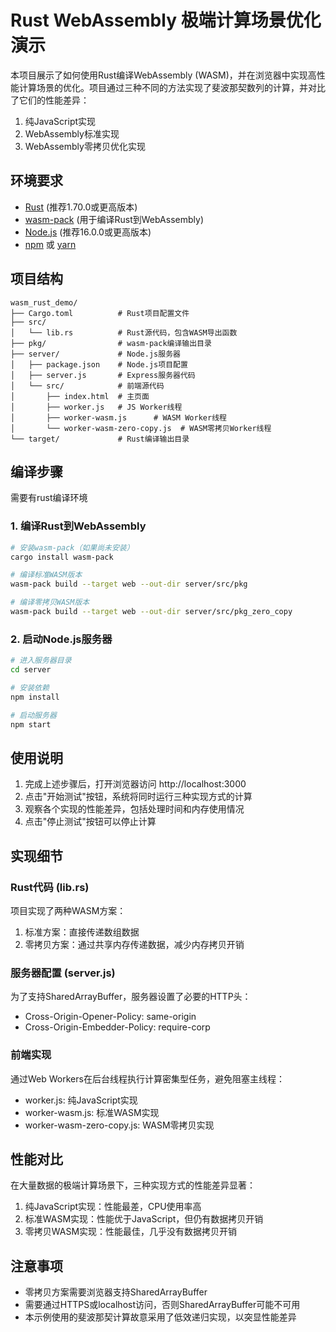 # Rust WebAssembly 极端计算场景优化演示

本项目展示了如何使用Rust编译WebAssembly (WASM)，并在浏览器中实现高性能计算场景的优化。项目通过三种不同的方法实现了斐波那契数列的计算，并对比了它们的性能差异：
1. 纯JavaScript实现
2. WebAssembly标准实现
3. WebAssembly零拷贝优化实现

## 环境要求

- [Rust](https://www.rust-lang.org/tools/install) (推荐1.70.0或更高版本)
- [wasm-pack](https://rustwasm.github.io/wasm-pack/installer/) (用于编译Rust到WebAssembly)
- [Node.js](https://nodejs.org/) (推荐16.0.0或更高版本)
- [npm](https://www.npmjs.com/) 或 [yarn](https://yarnpkg.com/)

## 项目结构

```
wasm_rust_demo/
├── Cargo.toml          # Rust项目配置文件
├── src/
│   └── lib.rs          # Rust源代码，包含WASM导出函数
├── pkg/                # wasm-pack编译输出目录
├── server/             # Node.js服务器
│   ├── package.json    # Node.js项目配置
│   ├── server.js       # Express服务器代码
│   └── src/            # 前端源代码
│       ├── index.html  # 主页面
│       ├── worker.js   # JS Worker线程
│       ├── worker-wasm.js      # WASM Worker线程
│       └── worker-wasm-zero-copy.js  # WASM零拷贝Worker线程
└── target/             # Rust编译输出目录
```

## 编译步骤

需要有rust编译环境

### 1. 编译Rust到WebAssembly

```bash
# 安装wasm-pack（如果尚未安装）
cargo install wasm-pack

# 编译标准WASM版本
wasm-pack build --target web --out-dir server/src/pkg

# 编译零拷贝WASM版本
wasm-pack build --target web --out-dir server/src/pkg_zero_copy
```

### 2. 启动Node.js服务器

```bash
# 进入服务器目录
cd server

# 安装依赖
npm install

# 启动服务器
npm start
```

## 使用说明

1. 完成上述步骤后，打开浏览器访问 http://localhost:3000
2. 点击"开始测试"按钮，系统将同时运行三种实现方式的计算
3. 观察各个实现的性能差异，包括处理时间和内存使用情况
4. 点击"停止测试"按钮可以停止计算

## 实现细节

### Rust代码 (lib.rs)

项目实现了两种WASM方案：
1. 标准方案：直接传递数组数据
2. 零拷贝方案：通过共享内存传递数据，减少内存拷贝开销

### 服务器配置 (server.js)

为了支持SharedArrayBuffer，服务器设置了必要的HTTP头：
- Cross-Origin-Opener-Policy: same-origin
- Cross-Origin-Embedder-Policy: require-corp

### 前端实现

通过Web Workers在后台线程执行计算密集型任务，避免阻塞主线程：
- worker.js: 纯JavaScript实现
- worker-wasm.js: 标准WASM实现
- worker-wasm-zero-copy.js: WASM零拷贝实现

## 性能对比

在大量数据的极端计算场景下，三种实现方式的性能差异显著：
1. 纯JavaScript实现：性能最差，CPU使用率高
2. 标准WASM实现：性能优于JavaScript，但仍有数据拷贝开销
3. 零拷贝WASM实现：性能最佳，几乎没有数据拷贝开销

## 注意事项

- 零拷贝方案需要浏览器支持SharedArrayBuffer
- 需要通过HTTPS或localhost访问，否则SharedArrayBuffer可能不可用
- 本示例使用的斐波那契计算故意采用了低效递归实现，以突显性能差异
